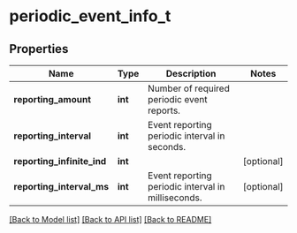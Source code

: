 # periodic_event_info_t

## Properties
Name | Type | Description | Notes
------------ | ------------- | ------------- | -------------
**reporting_amount** | **int** | Number of required periodic event reports. | 
**reporting_interval** | **int** | Event reporting periodic interval in seconds. | 
**reporting_infinite_ind** | **int** |  | [optional] 
**reporting_interval_ms** | **int** | Event reporting periodic interval in milliseconds. | [optional] 

[[Back to Model list]](../README.md#documentation-for-models) [[Back to API list]](../README.md#documentation-for-api-endpoints) [[Back to README]](../README.md)


